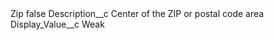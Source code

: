 <?xml version="1.0" encoding="UTF-8"?>
<CustomMetadata xmlns="http://soap.sforce.com/2006/04/metadata" xmlns:xsi="http://www.w3.org/2001/XMLSchema-instance" xmlns:xsd="http://www.w3.org/2001/XMLSchema">
    <label>Zip</label>
    <protected>false</protected>
    <values>
        <field>Description__c</field>
        <value xsi:type="xsd:string">Center of the ZIP or postal code area</value>
    </values>
    <values>
        <field>Display_Value__c</field>
        <value xsi:type="xsd:string">Weak</value>
    </values>
</CustomMetadata>

